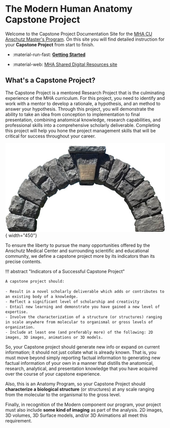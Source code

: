 # The Modern Human Anatomy Capstone Project

Welcome to the Capstone Project Documentation Site for the [MHA CU Anschutz Master's Program](https://medschool.cuanschutz.edu/ms-modern-human-anatomy). On this site you will find detailed instruction for your **Capstone Project** from start to finish.

<div class="grid cards" markdown>

-   :material-run-fast: [**Getting Started**](initial-steps.md)

-   :material-web: [MHA Shared Digital Resources site](https://olucdenver.sharepoint.com/:u:/r/sites/mhacapstone/SitePages/Home.aspx?csf=1&web=1&share=EZ3f61b1CItBv5s-I30DU1cB3g79N2lXZbsNuuV4h3eGDQ&e=swWjXF)

</div>

## What's a Capstone Project?

The Capstone Project is a mentored Research Project that is the culminating experience of the MHA curriculum. For this project, you need to identify and work with a mentor to develop a rationale,  a hypothesis, and an method to answer your hypothesis. Through this project, you will demonstrate the ability to take an idea from conception to implementation to final presentation, combining anatomical knowledge, research capabilities, and professional skills into a comprehensive scholarly deliverable. Completing this project will help you hone the project management skills that will be critical for success throughout your career.

![Stone Arch featuring a Key Stone and a Cap Stone](images/capstone-2.jpg){ width="450"}

To ensure the liberty to pursue the many opportunities offered by the Anschutz Medical Center and surrounding scientific and educational community, we define a capstone project more by its indicators than its precise contents.

!!! abstract "Indicators of a Successful Capstone Project"

    A capstone project should:

    - Result in a novel scholarly deliverable which adds or contributes to an existing body of a knowledge.
    - Reflect a significant level of scholarship and creativity
    - Entail new learning and demonstrate you have gained a new level of expertise.
    - Involve the characterization of a structure (or structures) ranging in scale anywhere from molecular to organismal or gross levels of organization.
    - Include at least one (and preferably more) of the following: 2D images, 3D images, animations or 3D models.

So, your Capstone project should generate new info or expand on current information; it should not just collate what is already known. That is, you must move beyond simply reporting factual information to generating new factual information of your own in a manner that distills the anatomical, research, analytical, and presentation knowledge that you have acquired over the course of your capstone experience.

Also, this is an Anatomy Program, so your Capstone Project should **characterize a biological structure** (or structures) at any scale ranging from the molecular to the organismal to the gross level.

Finally, in recognition of the Modern component our program, your project must also include **some kind of imaging** as part of the analysis. 2D images, 3D volumes, 3D Surface models, and/or 3D Animations all meet this requirement.
